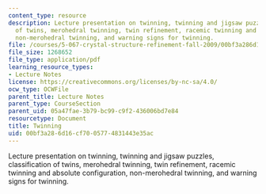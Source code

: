 ```yaml
---
content_type: resource
description: Lecture presentation on twinning, twinning and jigsaw puzzles, classification
  of twins, merohedral twinning, twin refinement, racemic twinning and absolute configuration,
  non-merohedral twinning, and warning signs for twinning.
file: /courses/5-067-crystal-structure-refinement-fall-2009/00bf3a286d16cf7005774831443e35ac_MIT5_067F09_lec5_twinning.pdf
file_size: 1268652
file_type: application/pdf
learning_resource_types:
- Lecture Notes
license: https://creativecommons.org/licenses/by-nc-sa/4.0/
ocw_type: OCWFile
parent_title: Lecture Notes
parent_type: CourseSection
parent_uid: 05a47fae-3b79-bc99-c9f2-436006bd7e84
resourcetype: Document
title: Twinning
uid: 00bf3a28-6d16-cf70-0577-4831443e35ac
---
```

Lecture presentation on twinning, twinning and jigsaw puzzles, classification of twins, merohedral twinning, twin refinement, racemic twinning and absolute configuration, non-merohedral twinning, and warning signs for twinning.